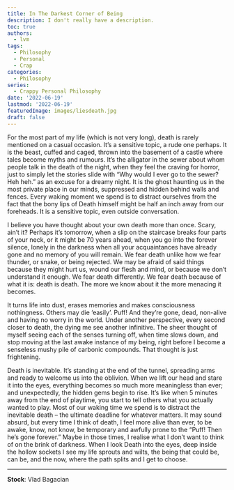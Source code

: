 ```yaml
---
title: In The Darkest Corner of Being
description: I don't really have a description.
toc: true
authors:
  - lvm
tags:
  - Philosophy
  - Personal
  - Crap
categories:
  - Philosophy
series:
  - Crappy Personal Philosophy
date: '2022-06-19'
lastmod: '2022-06-19'
featuredImage: images/liesdeath.jpg
draft: false
---
```


For the most part of my life (which is not very long), death is rarely mentioned on a casual occasion. It’s a sensitive topic, a rude one perhaps. It is the beast, cuffed and caged, thrown into the basement of a castle where tales become myths and rumours. It’s the alligator in the sewer about whom people talk in the death of the night, when they feel the craving for horror, just to simply let the stories slide with “Why would I ever go to the sewer? Heh heh.” as an excuse for a dreamy night. It is the ghost haunting us in the most private place in our minds, suppressed and hidden behind walls and fences. Every waking moment we spend is to distract ourselves from the fact that the bony lips of Death himself might be half an inch away from our foreheads. It is a sensitive topic, even outside conversation.

I believe you have thought about your own death more than once. Scary, ain’t it? Perhaps it’s tomorrow, when a slip on the staircase breaks four parts of your neck, or it might be 70 years ahead, when you go into the forever silence, lonely in the darkness when all your acquaintances have already gone and no memory of you will remain. We fear death unlike how we fear thunder, or snake, or being rejected. We may be afraid of said things because they might hurt us, wound our flesh and mind, or because we don’t understand it enough. We fear death differently. We fear death because of what it is: death is death. The more we know about it the more menacing it becomes.

It turns life into dust, erases memories and makes consciousness nothingness. Others may die ‘easily’. Puff! And they’re gone, dead, non-alive and having no worry in the world. Under another perspective, every second closer to death, the dying me see another infinitive. The sheer thought of myself seeing each of the senses turning off, when time slows down, and stop moving at the last awake instance of my being, right before I become a senseless mushy pile of carbonic compounds. That thought is just frightening.

Death is inevitable. It’s standing at the end of the tunnel, spreading arms and ready to welcome us into the oblivion. When we lift our head and stare it into the eyes, everything becomes so much more meaningless than ever; and unexpectedly, the hidden gems begin to rise. It’s like when 5 minutes away from the end of playtime, you start to tell others what you actually wanted to play. Most of our waking time we spend is to distract the inevitable death – the ultimate deadline for whatever matters. It may sound absurd, but every time I think of death, I feel more alive than ever, to be awake, know, not know, be temporary and awfully prone to the “Puff! Then he’s gone forever.” Maybe in those times, I realise what I don’t want to think of on the brink of darkness. When I look Death into the eyes, deep inside the hollow sockets I see my life sprouts and wilts, the being that could be, can be, and the now, where the path splits and I get to choose.

----------------
**Stock**: Vlad Bagacian